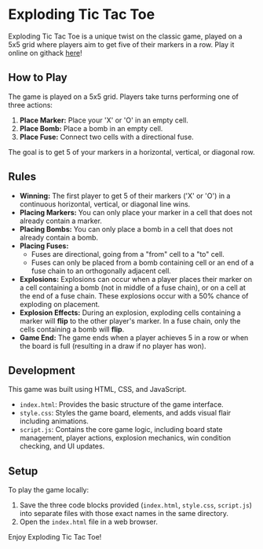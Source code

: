 # Exploding Tic Tac Toe

Exploding Tic Tac Toe is a unique twist on the classic game, played on a 5x5 grid where players aim to get five of their markers in a row.
Play it online on githack [here](https://raw.githack.com/ShubhamSinghCodes/Exploding-TicTacToe/main/index.html)!

## How to Play

The game is played on a 5x5 grid. Players take turns performing one of three actions:

1.  **Place Marker:** Place your 'X' or 'O' in an empty cell.
2.  **Place Bomb:** Place a bomb in an empty cell.
3.  **Place Fuse:** Connect two cells with a directional fuse.

The goal is to get 5 of your markers in a horizontal, vertical, or diagonal row.

## Rules

* **Winning:** The first player to get 5 of their markers ('X' or 'O') in a continuous horizontal, vertical, or diagonal line wins.
* **Placing Markers:** You can only place your marker in a cell that does not already contain a marker.
* **Placing Bombs:** You can only place a bomb in a cell that does not already contain a bomb.
* **Placing Fuses:**
    * Fuses are directional, going from a "from" cell to a "to" cell.
    * Fuses can only be placed from a bomb containing cell or an end of a fuse chain to an orthogonally adjacent cell.
* **Explosions:** Explosions can occur when a player places their marker on a cell containing a bomb (not in middle of a fuse chain), or on a cell at the end of a fuse chain. These explosions occur with a 50% chance of exploding on placement.
* **Explosion Effects:** During an explosion, exploding cells containing a marker will **flip** to the other player's marker. In a fuse chain, only the cells containing a bomb will **flip**.
* **Game End:** The game ends when a player achieves 5 in a row or when the board is full (resulting in a draw if no player has won).

## Development

This game was built using HTML, CSS, and JavaScript.

* `index.html`: Provides the basic structure of the game interface.
* `style.css`: Styles the game board, elements, and adds visual flair including animations.
* `script.js`: Contains the core game logic, including board state management, player actions, explosion mechanics, win condition checking, and UI updates.

## Setup

To play the game locally:

1.  Save the three code blocks provided (`index.html`, `style.css`, `script.js`) into separate files with those exact names in the same directory.
2.  Open the `index.html` file in a web browser.

Enjoy Exploding Tic Tac Toe!
